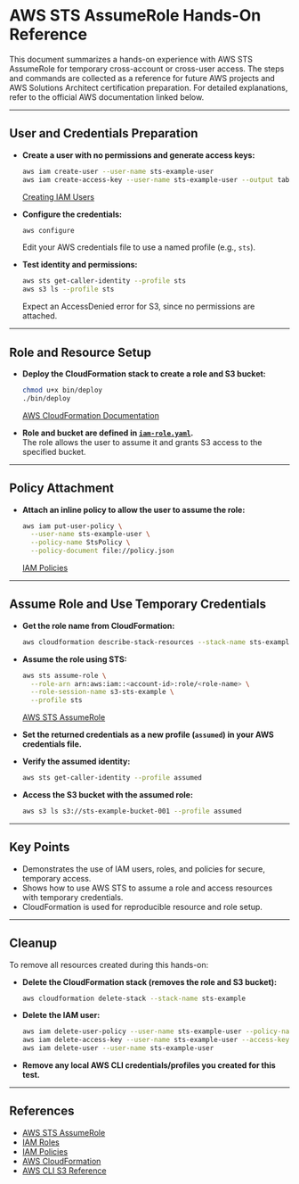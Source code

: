 # AWS STS AssumeRole Hands-On Reference

This document summarizes a hands-on experience with AWS STS AssumeRole for temporary cross-account or cross-user access. The steps and commands are collected as a reference for future AWS projects and AWS Solutions Architect certification preparation. For detailed explanations, refer to the official AWS documentation linked below.

---

## User and Credentials Preparation

- **Create a user with no permissions and generate access keys:**  
  ```sh
  aws iam create-user --user-name sts-example-user
  aws iam create-access-key --user-name sts-example-user --output table
  ```
  [Creating IAM Users](https://docs.aws.amazon.com/IAM/latest/UserGuide/id_users_create.html)

- **Configure the credentials:**  
  ```sh
  aws configure
  ```
  Edit your AWS credentials file to use a named profile (e.g., `sts`).

- **Test identity and permissions:**  
  ```sh
  aws sts get-caller-identity --profile sts
  aws s3 ls --profile sts
  ```
  Expect an AccessDenied error for S3, since no permissions are attached.

---

## Role and Resource Setup

- **Deploy the CloudFormation stack to create a role and S3 bucket:**  
  ```sh
  chmod u+x bin/deploy
  ./bin/deploy
  ```
  [AWS CloudFormation Documentation](https://docs.aws.amazon.com/AWSCloudFormation/latest/UserGuide/Welcome.html)

- **Role and bucket are defined in [`iam-role.yaml`](iam-role.yaml).**  
  The role allows the user to assume it and grants S3 access to the specified bucket.

---

## Policy Attachment

- **Attach an inline policy to allow the user to assume the role:**  
  ```sh
  aws iam put-user-policy \
    --user-name sts-example-user \
    --policy-name StsPolicy \
    --policy-document file://policy.json
  ```
  [IAM Policies](https://docs.aws.amazon.com/IAM/latest/UserGuide/access_policies.html)

---

## Assume Role and Use Temporary Credentials

- **Get the role name from CloudFormation:**  
  ```sh
  aws cloudformation describe-stack-resources --stack-name sts-example
  ```

- **Assume the role using STS:**  
  ```sh
  aws sts assume-role \
    --role-arn arn:aws:iam::<account-id>:role/<role-name> \
    --role-session-name s3-sts-example \
    --profile sts
  ```
  [AWS STS AssumeRole](https://docs.aws.amazon.com/STS/latest/APIReference/API_AssumeRole.html)

- **Set the returned credentials as a new profile (`assumed`) in your AWS credentials file.**

- **Verify the assumed identity:**  
  ```sh
  aws sts get-caller-identity --profile assumed
  ```

- **Access the S3 bucket with the assumed role:**  
  ```sh
  aws s3 ls s3://sts-example-bucket-001 --profile assumed
  ```

---

## Key Points

- Demonstrates the use of IAM users, roles, and policies for secure, temporary access.
- Shows how to use AWS STS to assume a role and access resources with temporary credentials.
- CloudFormation is used for reproducible resource and role setup.

---

## Cleanup

To remove all resources created during this hands-on:

- **Delete the CloudFormation stack (removes the role and S3 bucket):**
  ```sh
  aws cloudformation delete-stack --stack-name sts-example
  ```

- **Delete the IAM user:**
  ```sh
  aws iam delete-user-policy --user-name sts-example-user --policy-name StsPolicy
  aws iam delete-access-key --user-name sts-example-user --access-key-id AKIARMEKEFD7XUFCOEZC
  aws iam delete-user --user-name sts-example-user
  ```

- **Remove any local AWS CLI credentials/profiles you created for this test.**

---

## References

- [AWS STS AssumeRole](https://docs.aws.amazon.com/STS/latest/APIReference/API_AssumeRole.html)
- [IAM Roles](https://docs.aws.amazon.com/IAM/latest/UserGuide/id_roles.html)
- [IAM Policies](https://docs.aws.amazon.com/IAM/latest/UserGuide/access_policies.html)
- [AWS CloudFormation](https://docs.aws.amazon.com/AWSCloudFormation/latest/UserGuide/Welcome.html)
- [AWS CLI S3 Reference](https://docs.aws.amazon.com/cli/latest/reference/s3/index.html)